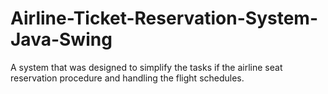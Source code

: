 # Airline-Ticket-Reservation-System-Java-Swing
A system that was designed to simplify the tasks if the airline seat reservation procedure and handling the flight schedules.
